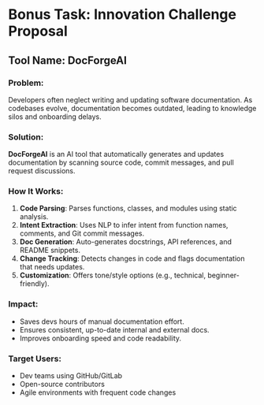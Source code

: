 # Bonus Task: Innovation Challenge Proposal

## Tool Name: **DocForgeAI**

### Problem:
Developers often neglect writing and updating software documentation. As codebases evolve, documentation becomes outdated, leading to knowledge silos and onboarding delays.

### Solution:
**DocForgeAI** is an AI tool that automatically generates and updates documentation by scanning source code, commit messages, and pull request discussions.

### How It Works:
1. **Code Parsing**: Parses functions, classes, and modules using static analysis.
2. **Intent Extraction**: Uses NLP to infer intent from function names, comments, and Git commit messages.
3. **Doc Generation**: Auto-generates docstrings, API references, and README snippets.
4. **Change Tracking**: Detects changes in code and flags documentation that needs updates.
5. **Customization**: Offers tone/style options (e.g., technical, beginner-friendly).

### Impact:
- Saves devs hours of manual documentation effort.
- Ensures consistent, up-to-date internal and external docs.
- Improves onboarding speed and code readability.

### Target Users:
- Dev teams using GitHub/GitLab
- Open-source contributors
- Agile environments with frequent code changes
